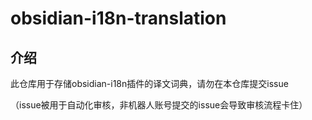 # obsidian-i18n-translation

## 介绍

此仓库用于存储obsidian-i18n插件的译文词典，请勿在本仓库提交issue

（issue被用于自动化审核，非机器人账号提交的issue会导致审核流程卡住）

